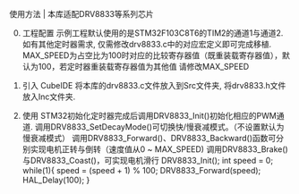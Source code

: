 使用方法
| 本库适配DRV8833等系列芯片

0. 工程配置
示例工程默认使用的是STM32F103C8T6的TIM2的通道1与通道2. 如有其他定时器需求, 仅需修改drv8833.c中的对应宏定义即可完成移植. MAX_SPEED为占空比为100时对应的比较寄存器值（既重装载寄存器值），默认为100，若定时器重装载寄存器值为其他值 请修改MAX_SPEED

1. 引入
CubeIDE
将本库的drv8833.c文件放入到Src文件夹, 将drv8833.h文件放入Inc文件夹.

2. 使用
STM32初始化定时器完成后调用DRV8833_Init()初始化相应的PWM通道.
调用DRV8833_SetDecayMode()可切换快/慢衰减模式。（不设置默认为慢衰减模式）
调用DRV8833_Forward()、DRV8833_Backward()函数可分别实现电机正转与倒转（速度值从0 ~ MAX_SPEED)
调用DRV8833_Brake()与DRV8833_Coast()，可实现电机滑行
DRV8833_Init();
int speed = 0;
while(1){
    speed = (speed + 1) % 100;
    DRV8833_Forward(speed);
    HAL_Delay(100);
}